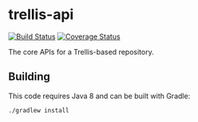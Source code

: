 # trellis-api

[![Build Status](https://travis-ci.org/trellis-ldp/trellis-api.png?branch=master)](https://travis-ci.org/trellis-ldp/trellis-api)
[![Coverage Status](https://coveralls.io/repos/github/trellis-ldp/trellis-api/badge.svg?branch=master)](https://coveralls.io/github/trellis-ldp/trellis-api?branch=master)

The core APIs for a Trellis-based repository.

## Building

This code requires Java 8 and can be built with Gradle:

    ./gradlew install
